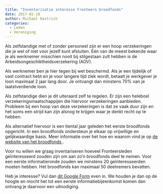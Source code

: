 ```yaml
---
title: "Inventarisatie interesse Fronteers broodfonds"
date: 2017-02-18
author: Michael Hastrich
categories: 
  - Leden
  - Vereniging
---
```

Als zelfstandige met of zonder personeel zijn er een hoop verzekeringen die je wel of niet voor jezelf kunt afsluiten. Eén van de meest bekende waar je als werknemer misschien nooit bij stilgestaan zult hebben is de Arbeidsongeschiktheidsverzekering (AOV).

Als werknemer ben je hier tegen bij wet beschermd. Als je een tijdelijk of vast contract hebt en je voor langere tijd ziek wordt, betaalt je werkgever je loon maximaal 2 jaar lang door. Je ontvangt dan minstens 70% van je laatstverdiende loon.

Als zelfstandige dien je dit uiteraard zelf te regelen. Er zijn een heleboel verzekeringsmaatschappijen die hiervoor verzekeringen aanbieden. Probleem bij een hoop van deze verzekeringen is dat ze vaak duur zijn en het soms een strijd kan zijn alsnog te krijgen waar je denkt recht op te hebben.

Als alternatief hiervoor is een tiental jaar geleden het eerste broodfonds opgericht. In een broodfonds ondersteun je elkaar op vrijwillige en gelijkwaardige basis. Meer informatie over het hoe en waarom vind je op [de website van het broodfonds ](http://www.broodfonds.nl/).

Voor nu willen we graag inventariseren hoeveel Fronteersleden geïnteresseerd zouden zijn om aan zo’n broodfonds deel te nemen. Voor een eerste informatieronde zouden we minstens 20 geïnteresseerden moeten hebben. Het broodfonds kan maximaal 50 deelnemers bevatten.

Heb je interesse? Vul dan [dit Google Form](https://goo.gl/forms/eJmP7GmLmwabYHsm2) even in. We houden je dan op de hoogte en mocht het tot een eerste informatiebijeenkomst komen dan ontvang je daarvoor een uitnodiging.
